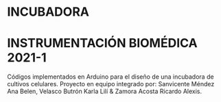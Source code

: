 # INCUBADORA
# INSTRUMENTACIÓN BIOMÉDICA 2021-1
Códigos implementados en Arduino para el diseño de una incubadora de cultivos celulares.
Proyecto en equipo integrado por: Sanvicente Méndez Ana Belen, Velasco Butrón Karla Lilí & Zamora Acosta Ricardo Alexis.
